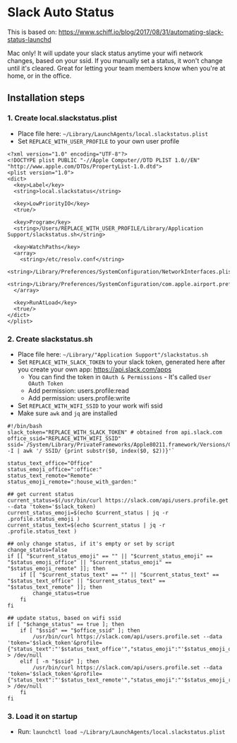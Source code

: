 # Slack Auto Status

This is based on: https://www.schiff.io/blog/2017/08/31/automating-slack-status-launchd

Mac only! It will update your slack status anytime your wifi network changes, based on your ssid. If you manually set a status, it won't change until it's cleared. Great for letting your team members know when you're at home, or in the office.


## Installation steps

### 1. Create local.slackstatus.plist
- Place file here: `~/Library/LaunchAgents/local.slackstatus.plist`
- Set `REPLACE_WITH_USER_PROFILE` to your own user profile

```
<?xml version="1.0" encoding="UTF-8"?>
<!DOCTYPE plist PUBLIC "-//Apple Computer//DTD PLIST 1.0//EN"  "http://www.apple.com/DTDs/PropertyList-1.0.dtd">
<plist version="1.0">
<dict>
  <key>Label</key>
  <string>local.slackstatus</string>

  <key>LowPriorityIO</key>
  <true/>

  <key>Program</key>
  <string>/Users/REPLACE_WITH_USER_PROFILE/Library/Application Support/slackstatus.sh</string>

  <key>WatchPaths</key>
  <array>
    <string>/etc/resolv.conf</string>
    <string>/Library/Preferences/SystemConfiguration/NetworkInterfaces.plist</string>
    <string>/Library/Preferences/SystemConfiguration/com.apple.airport.preferences.plist</string>
  </array>

  <key>RunAtLoad</key>
  <true/>
</dict>
</plist>
```

### 2. Create slackstatus.sh
- Place file here: `~/Library/"Application Support"/slackstatus.sh`
- Set `REPLACE_WITH_SLACK_TOKEN` to your slack token, generated here after you create your own app: https://api.slack.com/apps
    - You can find the token in `OAuth & Permissions` - It's called `User OAuth Token`
    - Add permission: users.profile:read
    - Add permission: users.profile:write
- Set `REPLACE_WITH_WIFI_SSID` to your work wifi ssid
- Make sure `awk` and `jq` are installed

```
#!/bin/bash
slack_token="REPLACE_WITH_SLACK_TOKEN" # obtained from api.slack.com
office_ssid="REPLACE_WITH_WIFI_SSID"
ssid=`/System/Library/PrivateFrameworks/Apple80211.framework/Versions/Current/Resources/airport -I | awk '/ SSID/ {print substr($0, index($0, $2))}'`

status_text_office="Office"
status_emoji_office=":office:"
status_text_remote="Remote"
status_emoji_remote=":house_with_garden:"

## get current status
current_status=$(/usr/bin/curl https://slack.com/api/users.profile.get --data 'token='$slack_token)
current_status_emoji=$(echo $current_status | jq -r .profile.status_emoji )
current_status_text=$(echo $current_status | jq -r .profile.status_text )

## only change status, if it's empty or set by script
change_status=false
if [[ "$current_status_emoji" == "" || "$current_status_emoji" == "$status_emoji_office" || "$current_status_emoji" == "$status_emoji_remote" ]]; then
    if [[ "$current_status_text" == "" || "$current_status_text" == "$status_text_office" || "$current_status_text" == "$status_text_remote" ]]; then
        change_status=true
    fi
fi

## update status, based on wifi ssid
if [ "$change_status" == true ]; then
    if [ "$ssid" == "$office_ssid" ]; then
        /usr/bin/curl https://slack.com/api/users.profile.set --data 'token='$slack_token'&profile={"status_text":"'$status_text_office'","status_emoji":"'$status_emoji_office'"}' > /dev/null
    elif [ -n "$ssid" ]; then
        /usr/bin/curl https://slack.com/api/users.profile.set --data 'token='$slack_token'&profile={"status_text":"'$status_text_remote'","status_emoji":"'$status_emoji_remote'"}' > /dev/null
    fi
fi
```

### 3. Load it on startup
- Run: `launchctl load ~/Library/LaunchAgents/local.slackstatus.plist`
